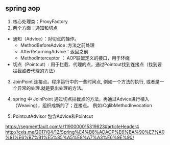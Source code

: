 ## spring aop
1. 核心处理类：ProxyFactory
2. 两个方面：通知和切点
- 通知（Advice）：对切点的操作。
  - MethodBeforeAdvice :方法之前处理
  - AfterReturningAdvice：返回之前
  - MethodInterceptor ： AOP联盟定义的接口，用于环绕
- 切点（Pointcut）: 用于拦截、代理的点，通过Pointcut找到连接点（找到要拦截或者代理的方法）

3. JoinPoint 
连接点。程序运行中的一些时间点, 例如一个方法的执行, 或者是一个异常的处理.就是要出处理的方法。

4. spring 中 JoinPoint
通过切点拦截点的方法，再通过Advice进行植入（Weaving），组织成新的了；连接点。
例如:CglibMethodInvocation


5. PointcutAdvisor 
包含Advice和Pointcut


https://segmentfault.com/a/1190000015319623#articleHeader4
http://cxis.me/2017/04/12/Spring%E4%B8%ADAOP%E6%BA%90%E7%A0%81%E6%B7%B1%E5%85%A5%E8%A7%A3%E6%9E%90/